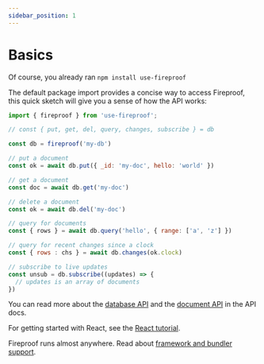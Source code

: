 ```yaml
---
sidebar_position: 1
---
```

# Basics

Of course, you already ran `npm install use-fireproof`

The default package import provides a concise way to access Fireproof, this quick sketch will give you a sense of how the API works:

```js
import { fireproof } from 'use-fireproof';

// const { put, get, del, query, changes, subscribe } = db

const db = fireproof('my-db')

// put a document
const ok = await db.put({ _id: 'my-doc', hello: 'world' })

// get a document
const doc = await db.get('my-doc')

// delete a document
const ok = await db.del('my-doc')

// query for documents
const { rows } = await db.query('hello', { range: ['a', 'z'] })

// query for recent changes since a clock
const { rows : chs } = await db.changes(ok.clock)

// subscribe to live updates
const unsub = db.subscribe((updates) => {
  // updates is an array of documents
})
```

You can read more about the [database API](./database) and the [document API](./documents) in the API docs.

For getting started with React, see the [React tutorial](/docs/react-tutorial).

Fireproof runs almost anywhere. Read about [framework and bundler support](/docs/bundling).
